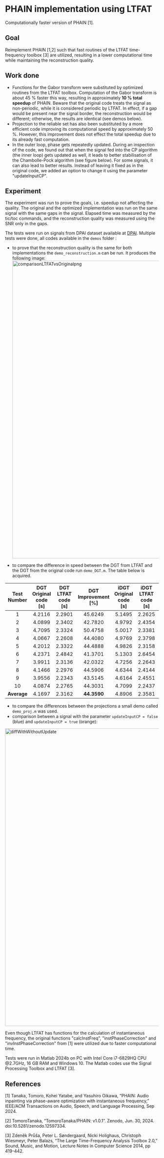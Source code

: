 # PHAIN implementation using LTFAT
Computationally faster version of PHAIN [1].

## Goal
Reimplement PHAIN [1,2] such that fast routines of the LTFAT time-frequency toolbox [3] are utilized, resulting in a lower computational time while maintaining the reconstruction quality.

## Work done
- Functions for the Gabor transform were substituted by optimized routines from the LTFAT toolbox. Computation of the Gabor transform is about 45 % faster this way, resulting in approximately **10 % total speedup** of PHAIN.
Beware that the original code treats the signal as non-periodic, while it is considered periodic by LTFAT. In effect, if a gap would be present near the signal border, the reconstruction would be different; otherwise, the results are identical (see demos below).
- Projection to the reliable set has also been substituted by a more efficient code improving its computational speed by approximately 50 %. However, this improvement does not effect the total speedup due to its already fast computation.
- In the outer loop, phase gets repeatedly updated. During an inspection of the code, we found out that when the signal fed into the CP algorithm (the inner loop) gets updated as well, it leads to better stabilisation of the Chambolle-Pock algorithm (see figure below). For some signals, it can also lead to better results. Instead of leaving it fixed as in the original code, we added an option to change it using the parameter "updateInputCP".

## Experiment
The experiment was run to prove the goals, i.e. speedup not affecting the quality. The original and the optimized implementation was run on the same signal with the same gaps in the signal. Elapsed time was measured by the tic/toc commands, and the reconstruction quality was measured using the SNR only in the gaps.


The tests were run on signals from DPAI dataset available at [DPAI](https://github.com/fmiotello/dpai). Multiple tests were done, all codes available in the `demos` folder :
- to prove that the reconstruction quality is the same for both implementations the `demo_reconstruction.m` can be run. It produces the following image:
  <img width="1920" height="973" alt="comparisonLTFATvsOriginalpng" src="https://github.com/user-attachments/assets/93469f57-eb27-445b-a819-16ea215d6e02" />

- to compare the difference in speed between the DGT from LTFAT and the DGT from the original code run `demo_DGT.m`. The table below is acquired. 

| Test Number | DGT Original code [s] | DGT LTFAT code [s] | DGT Improvement [%] | iDGT Original code [s] | iDGT LTFAT code [s] | iDGT Improvement [%] | Both Original code [s] | Both LTFAT code [s] | Both Improvement [%] |
|:--------------:|:------------------:|:---------------:|:---------------------:|:------------------:|:---------------:|:---------------------:|:------------------:|:---------------:|:---------------------:|
| 1            | 4.2116           | 2.2901       | 45.6249            | 5.1495           | 2.2625       | 56.0634            | 9.3007           | 4.4351       | 52.3139            |
| 2            | 4.0899           | 2.3402       | 42.7820            | 4.9792           | 2.4354       | 51.0895            | 9.7830           | 4.8119       | 50.8131            |
| 3            | 4.7095           | 2.3324       | 50.4758            | 5.0017           | 2.3381       | 53.2544            | 9.2260           | 4.7211       | 48.8278            |
| 4            | 4.0667           | 2.2608       | 44.4080            | 4.9769           | 2.3798       | 52.1835            | 9.4594           | 4.8343       | 48.8945            |
| 5            | 4.2012           | 2.3322       | 44.4888            | 4.9826           | 2.3158       | 53.5213            | 10.1460          | 4.9532       | 51.1808            |
| 6            | 4.2371           | 2.4842       | 41.3701            | 5.1303           | 2.6454       | 48.4365            | 9.2817           | 4.5700       | 50.7630            |
| 7            | 3.9911           | 2.3136       | 42.0322            | 4.7256           | 2.2643       | 52.0847            | 9.0098           | 5.9609       | 33.8402            |
| 8            | 4.1466           | 2.2976       | 44.5906            | 4.6344           | 2.4144       | 51.6367            | 8.7427           | 4.6189       | 47.0975            |
| 9            | 3.9556           | 2.2343       | 43.5145            | 4.6164           | 2.4551       | 46.8176            | 8.9491           | 4.6126       | 48.4828            |
| 10           | 4.0874           | 2.2765       | 44.3031            | 4.7099           | 2.2437       | 52.3615            | 8.9211           | 4.4772       | 49.8134            |
| **Average**  | 4.1697           | 2.3162   |**44.3590**       | 4.8906       | 2.3581   | **51.7449**      | 9.2955       | 4.7995   | **48.2878**      |

- to compare the differences between the projections a small demo called `demo_proj.m` was used.
- comparison between a signal with the parameter `updateInputCP = false` (blue) and `updateInputCP = true` (orange):
<img width="1920" height="973" alt="diffWithWithoutUpdate" src="https://github.com/user-attachments/assets/0c148e33-5230-4809-bcf6-a035377c6256" />



Even though LTFAT has functions for the calculation of instantaneous frequency, the original functions "calcInstFreq", "instPhaseCorrection" and "invInstPhaseCorrection" from [1] were utilized due to faster computational time.

Tests were run in Matlab 2024b on PC with Intel Core i7-6829HQ CPU @2.7GHz, 16 GB RAM and Windows 10. The Matlab codes use the Signal Processing Toolbox and LTFAT [3].

## References
[1] Tanaka, Tomoro, Kohei Yatabe, and Yasuhiro Oikawa, “PHAIN: Audio inpainting via phase-aware optimization with instantaneous frequency,” IEEE/ACM Transactions on Audio, Speech, and Language Processing, Sep 2024.

[2] TomoroTanaka, “TomoroTanaka/PHAIN: v1.0.1”. Zenodo, Jun. 30, 2024. doi:10.5281/zenodo.12597334.

[3] Zdeněk Průša, Peter L. Søndergaard, Nicki Holighaus, Christoph Wiesmeyr, Peter Balazs, “The Large Time-Frequency Analysis Toolbox 2.0,” Sound, Music, and Motion, Lecture Notes in Computer Science 2014, pp 419-442.
